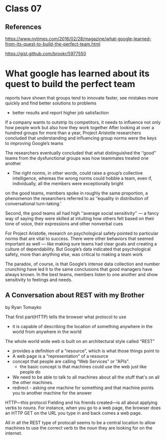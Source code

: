 # Class 07 

## References

https://www.nytimes.com/2016/02/28/magazine/what-google-learned-from-its-quest-to-build-the-perfect-team.html

https://gist.github.com/brookr/5977550


# What google has learned about its quest to build the perfect team

reports have shown that groups tend to innovate faster, see mistakes more quickly and find better solutions to problems
- better results and report higher job satisfaction

If a company wants to outstrip its competitors, it needs to influence not only how people work but also how they work together
After looking at over a hundred groups for more than a year, Project Aristotle researchers concluded that understanding and influencing group norms were the keys to improving Google’s teams

The researchers eventually concluded that what distinguished the ‘‘good’’ teams from the dysfunctional groups was how teammates treated one another
- The right norms, in other words, could raise a group’s collective intelligence, whereas the wrong norms could hobble a team, even if, individually, all the members were exceptionally bright

on the good teams, members spoke in roughly the same proportion, a phenomenon the researchers referred to as ‘‘equality in distribution of conversational turn-taking.’

Second, the good teams all had high ‘‘average social sensitivity’’ — a fancy way of saying they were skilled at intuiting how others felt based on their tone of voice, their expressions and other nonverbal cues

For Project Aristotle, research on psychological safety pointed to particular norms that are vital to success. There were other behaviors that seemed important as well — like making sure teams had clear goals and creating a culture of dependability. But Google’s data indicated that psychological safety, more than anything else, was critical to making a team work

The paradox, of course, is that Google’s intense data collection and number crunching have led it to the same conclusions that good managers have always known. In the best teams, members listen to one another and show sensitivity to feelings and needs.

## A Conversation about REST with my Brother

by Ryan Tomayko


That first part(HTTP) tells the browser what protocol to use
-  it is capable of describing the location of something anywhere in the world from anywhere in the world

The whole world wide web is built on an architectural style called “REST”
- provides a definition of a “resource”, which is what those things point to
- A web page is a “representation” of a resource
- concept that people are calling “Web Services” or "APIs". 
    - the basic concept is that machines could use the web just like people do
- We need to be able to talk to all machines about all the stuff that's on all the other machines.
- redirect -  asking one machine for something and that machine points you to another machine for the answer

HTTP—this protocol Fielding and his friends created—is all about applying verbs to nouns. For instance, when you go to a web page, the browser does an HTTP GET on the URL you type in and back comes a web page.

All in all the REST type of protocall seems to be a central location to allow machines to use the correct verb to the noun they are looking for on the internet. 